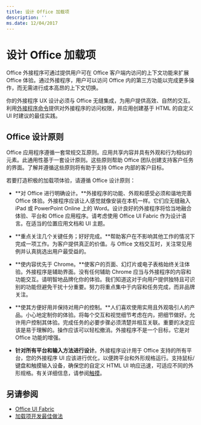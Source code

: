 ```yaml
---
title: 设计 Office 加载项
description: ''
ms.date: 12/04/2017
---
```



# <a name="design-your-office-add-ins"></a>设计 Office 加载项

Office 外接程序可通过提供用户可在 Office 客户端内访问的上下文功能来扩展 Office 体验。通过外接程序，用户可以访问 Office 内的第三方功能以完成更多操作，而无需进行成本高昂的上下文切换。 

你的外接程序 UX 设计必须与 Office 无缝集成，为用户提供高效、自然的交互。利用[外接程序命令](add-in-commands.md)提供对外接程序的访问权限，并应用创建基于 HTML 的自定义 UI 时建议的最佳实践。

## <a name="office-design-principles"></a>Office 设计原则

Office 应用程序遵循一套常规交互原则。应用共享内容并具有外观和行为相似的元素。此通用性基于一套设计原则。这些原则帮助 Office 团队创建支持客户任务的界面。了解并遵循这些原则将有助于支持 Office 内部的客户目标。

若要打造积极的加载项体验，请遵循 Office 设计原则：

- **对 Office 进行明确设计。**外接程序的功能、外观和感受必须和谐地完善 Office 体验。外接程序应该让人感觉就像安装在本机一样。它们应无缝融入 iPad 或 PowerPoint Online 上的 Word。设计良好的外接程序将恰当地融合体验、平台和 Office 应用程序。请考虑使用 Office UI Fabric 作为设计语言。在适当的位置应用文档和 UI 主题。

- **重点关注几个关键任务；好好完成。**帮助客户在不影响其他工作的情况下完成一项工作。为客户提供真正的价值。与 Office 文档交互时，关注常见用例并认真挑选出用户最受益的。

- **使内容优先于 Chrome。**使客户的页面、幻灯片或电子表格始终关注体验。外接程序是辅助界面。没有任何辅助 Chrome 应当与外接程序的内容和功能交互。请明智地品牌化你的体验。我们知道这对于向用户提供独特且可识别的功能但避免干扰十分重要。努力将重点集中于内容和任务完成，而非品牌关注。

- **使其方便好用并保持对用户的控制。**人们喜欢使用实用且外观吸引人的产品。小心地定制你的体验。将每个交互和视觉细节考虑在内，把细节做好。允许用户控制其体验。完成任务的必要步骤必须清楚并相互关联。重要的决定应该是易于理解的。操作应该可以轻松撤消。外接程序不是一个目标，它是对 Office 功能的增强。

- **针对所有平台和输入方法进行设计**。外接程序设计用于 Office 支持的所有平台，您的外接程序 UI 应该进行优化，以便跨平台和外形规格运行。支持鼠标/键盘和触摸输入设备，确保您的自定义 HTML UI 响应迅速，可适应不同的外形规格。有关详细信息，请参阅[触摸](../concepts/add-in-development-best-practices.md#optimize-for-touch)。 

## <a name="see-also"></a>另请参阅
- [Office UI Fabric](https://dev.office.com/fabric) 
- [加载项开发最佳做法](../concepts/add-in-development-best-practices.md)

